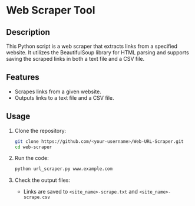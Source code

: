 # Web Scraper Tool

## Description

This Python script is a web scraper that extracts links from a specified website. It utilizes the BeautifulSoup library for HTML parsing and supports saving the scraped links in both a text file and a CSV file.

## Features

- Scrapes links from a given website.
- Outputs links to a text file and a CSV file.

## Usage

1. Clone the repository:

   ```bash
   git clone https://github.com/<your-username>/Web-URL-Scraper.git
   cd web-scraper

2. Run the code:
   ```bash
   python url_scraper.py www.example.com

3. Check the output files:
   - Links are saved to `<site_name>-scrape.txt` and `<site_name>-scrape.csv`

